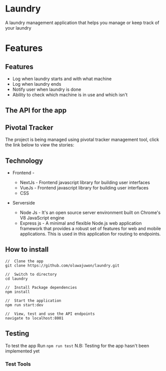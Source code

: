 # Laundry
A laundry management application that helps you manage or keep track of your laundry

# Features
 ## Features
   - Log when laundry starts and with what machine
   - Log when laundry ends 
   - Notify user when laundry is done
   - Ability to check which machine is in use and which isn't

## The API for the app

 
## Pivotal Tracker 
The project is being managed using pivotal tracker management tool, click the link below to view the stories:

    
## Technology
  - Frontend - 
      - NextJs - Frontend javascript library for building user interfaces
      - VueJs - Frontend javascript library for building user interfaces
      - CSS

  - Serverside
      - Node Js - It's an open source server environment built on Chrome's V8 JavaScript engine
      - Express js -  A minimal and flexible Node.js web application framework that provides a robust set of features for web and mobile applications. This is used in this application for routing to endpoints.
  
## How to install
  ```
  //  Clone the app
  git clone https://github.com/oluwajuwon/laundry.git
    
  //  Switch to directory
  cd laundry

  //  Install Package dependencies
  npm install

  //  Start the application
  npm run start:dev

  //  View, test and use the API endpoints
  navigate to localhost:8001
  
```
## Testing
  To test the app Run `npm run test`
  N.B: Testing for the app hasn't been implemented yet
  
### Test Tools

